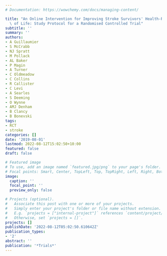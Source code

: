 ```yaml
---
# Documentation: https://wowchemy.com/docs/managing-content/

title: "An Online Intervention for Improving Stroke Survivors' Health-Related Quality\
  \ of Life: Study Protocol for a Randomised Controlled Trial"
subtitle: ''
summary: ''
authors:
- A Guillaumier
- S McCrabb
- NJ Spratt
- M Pollack
- AL Baker
- P Magin
- A Turner
- C Oldmeadow
- C Collins
- R Callister
- C Levi
- A Searles
- S Deeming
- O Wynne
- AMJ Denham
- B Clancy
- B Bonevski
tags:
- RCT
- stroke
categories: []
date: '2019-08-01'
lastmod: 2022-08-12T15:02:50+10:00
featured: false
draft: false

# Featured image
# To use, add an image named `featured.jpg/png` to your page's folder.
# Focal points: Smart, Center, TopLeft, Top, TopRight, Left, Right, BottomLeft, Bottom, BottomRight.
image:
  caption: ''
  focal_point: ''
  preview_only: false

# Projects (optional).
#   Associate this post with one or more of your projects.
#   Simply enter your project's folder or file name without extension.
#   E.g. `projects = ["internal-project"]` references `content/project/deep-learning/index.md`.
#   Otherwise, set `projects = []`.
projects: []
publishDate: '2022-08-12T05:02:50.610642Z'
publication_types:
- '2'
abstract: ''
publication: '*Trials*'
---
```

